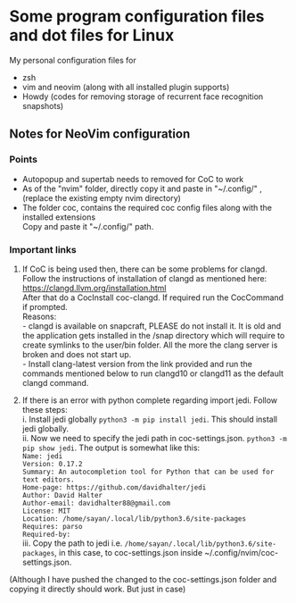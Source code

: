 # Some program configuration files and dot files for Linux
My personal configuration files for 
- zsh 
- vim and neovim (along with all installed plugin supports)
- Howdy (codes for removing storage of recurrent face recognition snapshots)


## Notes for NeoVim configuration
### Points
- Autopopup and supertab needs to removed for CoC to work
- As of the "nvim" folder, directly copy it and paste in "~/.config/" , (replace the existing empty nvim directory)
- The folder coc, contains the required coc config files along with the installed extensions <br>
    Copy and paste it "~/.config/" path.

### Important links

1. If CoC is being used then, there can be some problems for clangd. Follow the instructions of installation of clangd as mentioned here:
https://clangd.llvm.org/installation.html <br>
After that do a CocInstall coc-clangd. If required run the CocCommand if prompted.<br>
    Reasons:<br>
        - clangd is available on snapcraft, PLEASE do not install it. It is old and the application gets installed in the /snap directory which will require to create symlinks to the user/bin folder. All the more the clang server is broken and does not start up. <br>
        - Install clang-latest version from the link provided and run the commands mentioned below to run clangd10 or clangd11 as the default clangd command.

2. If there is an error with python complete regarding import jedi. Follow these steps: <br>
    i.  Install jedi globally `python3 -m pip install jedi`. This should install jedi globally. <br>
    ii. Now we need to specify the jedi path in coc-settings.json. `python3 -m pip show jedi`. The output is somewhat like this: <br>
    `Name: jedi`<br>
    `Version: 0.17.2` <br>
    `Summary: An autocompletion tool for Python that can be used for text editors.` <br>
    `Home-page: https://github.com/davidhalter/jedi` <br>
    `Author: David Halter` <br>
    `Author-email: davidhalter88@gmail.com` <br>
    `License: MIT` <br>
    `Location: /home/sayan/.local/lib/python3.6/site-packages` <br>
    `Requires: parso` <br>
    `Required-by: ` <br>
  iii. Copy the path to jedi i.e. `/home/sayan/.local/lib/python3.6/site-packages`, in this case, to coc-settings.json inside ~/.config/nvim/coc-settings.json. <br>

(Although I have pushed the changed to the coc-settings.json folder and copying it directly should work. But just in case)
